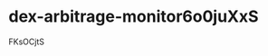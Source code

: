 # dex-arbitrage-monitor6o0juXxS































































FKsOCjtS
